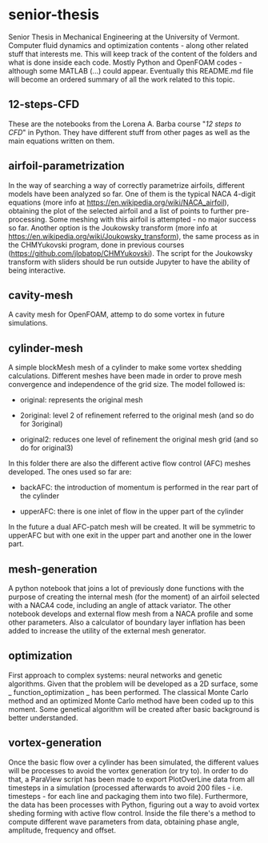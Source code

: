 # senior-thesis
Senior Thesis in Mechanical Engineering at the University of Vermont. Computer fluid dynamics and optimization contents - along other related stuff that interests me. This will keep track of the content of the folders and what is done inside each code. Mostly Python and OpenFOAM codes - although some MATLAB (...) could appear. Eventually this README.md file will become an ordered summary of all the work related to this topic.
 
## 12-steps-CFD
These are the notebooks from the Lorena A. Barba course "*12 steps to CFD*" in Python. They have different stuff from other pages as well as the main equations written on them.


## airfoil-parametrization
In the way of searching a way of correctly parametrize airfoils, different models have been analyzed so far. One of them is the typical NACA 4-digit equations (more info at <https://en.wikipedia.org/wiki/NACA_airfoil>), obtaining the plot of the selected airfoil and a list of points to further pre-processing. Some meshing with this airfoil is attempted - no major success so far. Another option is the Joukowsky transform (more info at <https://en.wikipedia.org/wiki/Joukowsky_transform>), the same process as in the CHMYukovski program, done in previous courses (<https://github.com/jlobatop/CHMYukovski>). The script for the Joukowsky transform with sliders should be run outside Jupyter to have the ability of being interactive.

## cavity-mesh
A cavity mesh for OpenFOAM, attemp to do some vortex in future simulations.

## cylinder-mesh
A simple blockMesh mesh of a cylinder to make some vortex shedding calculations. Different meshes have been made in order to prove mesh convergence and independence of the grid size. The model followed is: 

* original: represents the original mesh

* 2original: level 2 of refinement referred to the original mesh (and so do for 3original)

* original2: reduces one level of refinement the original mesh grid (and so do for original3)

In this folder there are also the different active flow control (AFC) meshes developed. The ones used so far are:

* backAFC: the introduction of momentum is performed in the rear part of the cylinder

* upperAFC: there is one inlet of flow in the upper part of the cylinder

In the future a dual AFC-patch mesh will be created. It will be symmetric to upperAFC but with one exit in the upper part and another one in the lower part. 


## mesh-generation
A python notebook that joins a lot of previously done functions with the purpose of creating the internal mesh (for the moment) of an airfoil selected with a NACA4 code, including an angle of attack variator. The other notebook develops and external flow mesh from a NACA profile and some other parameters. Also a calculator of boundary layer inflation has been added to increase the utility of the external mesh generator.


## optimization
First approach to complex systems: neural networks and genetic algorithms. Given that the problem will be developed as a 2D surface, some _ function_optimization _ has been performed. The classical Monte Carlo method and an optimized Monte Carlo method have been coded up to this moment. Some genetical algorithm will be created after basic background is better understanded.


## vortex-generation
Once the basic flow over a cylinder has been simulated, the different values will be processes to avoid the vortex generation (or try to). In order to do that, a ParaView script has been made to export PlotOverLine data from all timesteps in a simulation (processed afterwards to avoid 200 files - i.e. timesteps - for each line and packaging them into two file). Furthermore, the data has been processes with Python, figuring out a way to avoid vortex sheding forming with active flow control. Inside the file there's a method to compute different wave parameters from data, obtaining phase angle, amplitude, frequency and offset. 
